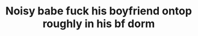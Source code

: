 ---
layout: post
title: Noisy babe fuck his boyfriend ontop roughly in his bf dorm
duration: '01:07'
view: 418
rate: 2
video: 'https://flashservice.xvideos.com/embedframe/26538005'
category: 
 - amateur
 - beautiful
 - brunette
 - caught
 - curvy
 - pinay-interracial
 - pinay
 - rough
 - student
tags: 
 - pinay-sex
priority: 0.9
changefreq: daily
---